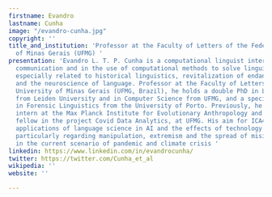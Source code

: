 ```yaml
---
firstname: Evandro
lastname: Cunha
image: "/evandro-cunha.jpg"
copyright: ''
title_and_institution: 'Professor at the Faculty of Letters of the Federal University
  of Minas Gerais (UFMG) '
presentation: 'Evandro L. T. P. Cunha is a computational linguist interested in computer-mediated
  communication and in the use of computational methods to solve linguistic problems,
  especially related to historical linguistics, revitalization of endangered languages,
  and the neuroscience of language. Professor at the Faculty of Letters of the Federal
  University of Minas Gerais (UFMG, Brazil), he holds a double PhD in Linguistics
  from Leiden University and in Computer Science from UFMG, and a specialization degree
  in Forensic Linguistics from the University of Porto. Previously, he was a research
  intern at the Max Planck Institute for Evolutionary Anthropology and a postdoctoral
  fellow in the project Covid Data Analytics, at UFMG. His aim for ICA4 is to discuss
  applications of language science in AI and the effects of technology on human communication,
  particularly regarding manipulation, extremism and the spread of misinformation
  in the current scenario of pandemic and climate crisis '
linkedin: https://www.linkedin.com/in/evandrocunha/
twitter: https://twitter.com/Cunha_et_al
wikipedia: ''
website: ''

---
```

